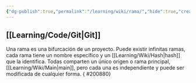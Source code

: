 ```yaml
---
{"dg-publish":true,"permalink":"/learning/wiki/rama/","hide":true,"created":"2024-03-14T14:41","updated":"2024-03-16T16:15"}
---
```


## [[Learning/Code/Git\|Git]]
Una rama es una bifurcación de un proyecto. Puede existir infinitas ramas, cada rama tiene un nombre específico y un [[Learning/Wiki/Hash\|hash]] que la identifica. Todas comparten un único origen o rama principal, [[Learning/Wiki/Main\|main]], pero cada una es independiente y puede ser modificada de cualquier forma.
{ #200880}
